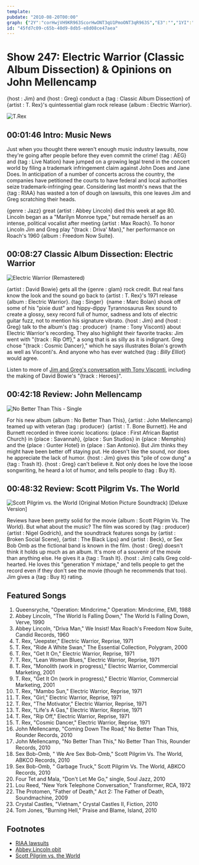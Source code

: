```yaml
---
template: 
pubdate: "2010-08-20T00:00"
graph: {"2Y":"corHwjVH9KR963ScorHwONT3qU1PmoONT3qR963S","E3":"","1YI":"ID1jtin3Tui3Pjoin3TuDgYR4in3Tu3koZSin3TuWvWfQin3Tu3koZSMhaTEDgYR4b42DBi3Pjon6zhKID1jtPlkmaBQsAMX6cfd97qipBHm1G","28W":"qzdguviyKig0A34viyKijxbMwviyKiXYBPeviyKi3koZSqzdguBHm1GBQsAM97qipX6cfd"}
id: "45fd7c09-c65b-40d9-8db5-e8d08ce47aea"
---
```






# Show 247: Electric Warrior (Classic Album Dissection) & Opinions on John Mellencamp

{host : Jim} and {host : Greg} conduct a {tag : Classic Album Dissection} of {artist : T. Rex}'s quintessential glam rock release {album : Electric Warrior}.

![T.Rex](https://static.soundopinions.org/images/2010/electricwarrior.jpg)



## 00:01:46 Intro: Music News

Just when you thought there weren't enough music industry lawsuits, now they're going after people before they even commit the crime! {tag : AEG} and {tag : Live Nation} have jumped on a growing legal trend in the concert world by filing a trademark infringement claim against John Does and Jane Does. In anticipation of a number of concerts across the country, the companies have petitioned the courts to have federal and local authorities seize trademark-infringing gear. Considering last month's news that the {tag : RIAA} has wasted a ton of dough on lawsuits, this one leaves Jim and Greg scratching their heads.

{genre : Jazz} great {artist : Abbey Lincoln} died this week at age 80. Lincoln began as a "Marilyn Monroe type," but remade herself as an intense, political vocalist after meeting {artist : Max Roach}. To honor Lincoln Jim and Greg play "{track : Driva' Man}," her performance on Roach's 1960 {album : Freedom Now Suite}.



## 00:08:27 Classic Album Dissection: Electric Warrior

![Electric Warrior (Remastered)](https://static.soundopinions.org/assets/247/E30.jpg)

{artist : David Bowie} gets all the {genre : glam} rock credit. But real fans know the look and the sound go back to {artist : T. Rex}'s 1971 release {album : Electric Warrior}. {tag : Singer}  {name : Marc Bolan} shook off some of his "pixie dust" and hippy-dippy Tyrannosaurus Rex sound to create a glossy, sexy record full of humor, sadness and lots of electric guitar fuzz, not to mention his signature vibrato. {host : Jim} and {host : Greg} talk to the album's {tag : producer}  {name : Tony Visconti} about Electric Warrior's recording. They also highlight their favorite tracks: Jim went with "{track : Rip Off}," a song that is as silly as it is indignant. Greg chose "{track : Cosmic Dancer}," which he says illustrates Bolan's growth as well as Visconti's. And anyone who has ever watched {tag : *Billy Elliot*} would agree.

Listen to more of [Jim and Greg's conversation with Tony Visconti](/show/143/), including the making of David Bowie's "{track : Heroes}".



## 00:42:18 Review: John Mellencamp

![No Better Than This - Single](https://static.soundopinions.org/assets/247/1YI0.jpg)

For his new album {album : No Better Than This}, {artist : John Mellencamp} teamed up with veteran {tag : producer}  {artist : T. Bone Burnett}. He and Burnett recorded in three iconic locations: {place : First African Baptist Church} in {place : Savannah}, {place : Sun Studios} in {place : Memphis} and the {place : Gunter Hotel} in {place : San Antonio}. But Jim thinks they might have been better off staying put. He doesn't like the sound, nor does he appreciate the lack of humor. {host : Jim} gives this "pile of cow dung" a {tag : Trash It}. {host : Greg} can't believe it. Not only does he love the loose songwriting, he heard a lot of humor, and tells people to {tag : Buy It}.



## 00:48:32 Review: Scott Pilgrim Vs. The World

![Scott Pilgrim vs. the World (Original Motion Picture Soundtrack) [Deluxe Version]](http://is4.mzstatic.com/image/thumb/Music/v4/2e/6b/79/2e6b791d-d28a-f152-a33e-368022a6ff11/source/600x600bb.jpg)

Reviews have been pretty solid for the movie {album : Scott Pilgrim Vs. The World}. But what about the music? The film was scored by {tag : producer}  {artist : Nigel Godrich}, and the soundtrack features songs by {artist : Broken Social Scene}, {artist : The Black Lips} and {artist : Beck}, or Sex Bob Omb as the fictional band is known in the film. {host : Greg} doesn't think it holds up much as an album. It's more of a souvenir of the movie than anything else. He gives it a {tag : Trash It}. {host : Jim} calls Greg cold-hearted. He loves this "generation Y mixtape," and tells people to get the record even if they don't see the movie (though he recommends that too). Jim gives a {tag : Buy It} rating.



## Featured Songs

1. Queensryche, "Operation: Mindcrime," Operation: Mindcrime, EMI, 1988
2. Abbey Lincoln, "The World Is Falling Down," The World Is Falling Down, Verve, 1990
3. Abbey Lincoln, "Driva Man," We Insist! Max Roach's Freedom Now Suite, Candid Records, 1960
4. T. Rex, "Jeepster," Electric Warrior, Reprise, 1971
5. T. Rex, "Ride A White Swan," The Essential Collection, Polygram, 2000
6. T. Rex, "Get It On," Electric Warrior, Reprise, 1971
7. T. Rex, "Lean Woman Blues," Electric Warrior, Reprise, 1971
8. T. Rex, "Monolith (work in progress)," Electric Warrior, Commercial Marketing, 2001
9. T. Rex, "Get It On (work in progress)," Electric Warrior, Commercial Marketing, 2001
10. T. Rex, "Mambo Sun," Electric Warrior, Reprise, 1971
11. T. Rex, "Girl," Electric Warrior, Reprise, 1971
12. T. Rex, "The Motivator," Electric Warrior, Reprise, 1971
13. T. Rex, "Life's A Gas," Electric Warrior, Reprise, 1971
14. T. Rex, "Rip Off," Electric Warrior, Reprise, 1971
15. T. Rex, "Cosmic Dancer," Electric Warrior, Reprise, 1971
16. John Mellencamp, "Coming Down The Road," No Better Than This, Rounder Records, 2010
17. John Mellencamp, "No Better Than This," No Better Than This, Rounder Records, 2010
18. Sex Bob-Omb, " We Are Sex Bob-Omb," Scott Pilgrim Vs. The World, ABKCO Records, 2010
19. Sex Bob-Omb, " Garbage Truck," Scott Pilgrim Vs. The World, ABKCO Records, 2010
20. Four Tet and Mala, "Don't Let Me Go," single, Soul Jazz, 2010
21. Lou Reed, "New York Telephone Conversation," Transformer, RCA, 1972
22. The Protomen, "Father of Death," Act 2: The Father of Death, Soundmachine, 2009
23. Crystal Castles, "Vietnam," Crystal Castles II, Fiction, 2010
24. Tom Jones, "Burning Hell," Praise and Blame, Island, 2010



## Footnotes

- [RIAA lawsuits](http://www.dailytech.com/RIAA+Spent+64M+to+Win+14M+From+Pirates+Between+06+and+08/article19034.htm)
- [Abbey Lincoln obit](http://www.washingtonpost.com/wp-dyn/content/article/2010/08/14/AR2010081403178.html)
- [Scott Pilgrim vs. the World](http://www.scottpilgrimthemovie.com/)